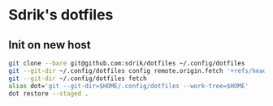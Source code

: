 # Sdrik's dotfiles

## Init on new host

```bash
git clone --bare git@github.com:sdrik/dotfiles ~/.config/dotfiles
git --git-dir ~/.config/dotfiles config remote.origin.fetch '+refs/heads/*:refs/remotes/origin/*'
git --git-dir ~/.config/dotfiles fetch
alias dot='git --git-dir=$HOME/.config/dotfiles --work-tree=$HOME'
dot restore --staged .
```
